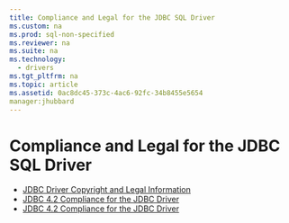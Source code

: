 ```yaml
---
title: Compliance and Legal for the JDBC SQL Driver
ms.custom: na
ms.prod: sql-non-specified
ms.reviewer: na
ms.suite: na
ms.technology: 
  - drivers
ms.tgt_pltfrm: na
ms.topic: article
ms.assetid: 0ac8dc45-373c-4ac6-92fc-34b8455e5654
manager:jhubbard
---
```

# Compliance and Legal for the JDBC SQL Driver
* [JDBC Driver Copyright and Legal Information](../content/JDBC-Driver-Copyright-and-Legal-Information.md)
* [JDBC 4.2 Compliance for the JDBC Driver](../content/JDBC-4.1-Compliance-for-the-JDBC-Driver.md)
* [JDBC 4.2 Compliance for the JDBC Driver](../content/JDBC-4.2-Compliance-for-the-JDBC-Driver.md)